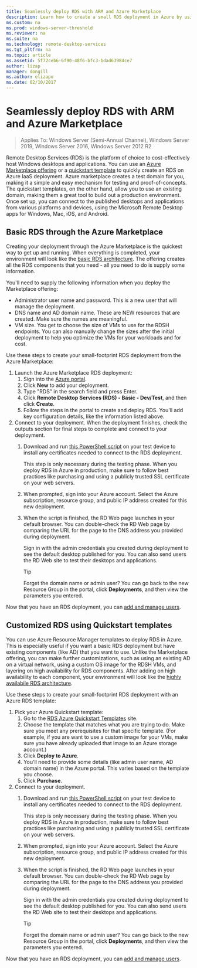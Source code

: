 ```yaml
---
title: Seamlessly deploy RDS with ARM and Azure Marketplace
description: Learn how to create a small RDS deployment in Azure by using ARM templates and the Azure Marketplace.
ms.custom: na
ms.prod: windows-server-threshold
ms.reviewer: na
ms.suite: na
ms.technology: remote-desktop-services
ms.tgt_pltfrm: na
ms.topic: article
ms.assetid: 5f72ceb6-6f90-48f6-bfc3-bdad63984ce7
author: lizap
manager: dongill
ms.author: elizapo
ms.date: 02/10/2017
---
```

# Seamlessly deploy RDS with ARM and Azure Marketplace

>Applies To: Windows Server (Semi-Annual Channel), Windows Server 2019, Windows Server 2016, Windows Server 2012 R2

Remote Desktop Services (RDS) is the platform of choice to cost-effectively host Windows desktops and applications. You can use an [Azure Marketplace offering](#basic-rds-through-the-azure-marketplace) or a [quickstart template](#Customized-RDS-using-Quickstart-templates) to quickly create an RDS on Azure IaaS deployment. Azure marketplace creates a test domain for you, making it a simple and easy mechanism for testing and proof-of-concepts. The quickstart templates, on the other hand, allow you to use an existing domain, making them a great tool to build out a production environment. Once set up, you can connect to the published desktops and applications from various platforms and devices, using the Microsoft Remote Desktop apps for Windows, Mac, iOS, and Android.

## Basic RDS through the Azure Marketplace

Creating your deployment through the Azure Marketplace is the quickest way to get up and running. When everything is completed, your environment will look like the [basic RDS architecture](desktop-hosting-logical-architecture.md#basic-deployment). The offering creates all the RDS components that you need - all you need to do is supply some information. 

You'll need to supply the following information when you deploy the Marketplace offering:
- Administrator user name and password. This is a new user that will manage the deployment.
- DNS name and AD domain name. These are NEW resources that are created. Make sure the names are meaningful.
- VM size. You get to choose the size of VMs to use for the RDSH endpoints. You can also manually change the sizes after the initial deployment to help you optimize the VMs for your workloads and for cost.

Use these steps to create your small-footprint RDS deployment from the Azure Marketplace: 

1. Launch the Azure Marketplace RDS deployment:
   1. Sign into the [Azure portal](https://portal.azure.com).
   2. Click **New** to add your deployment.
   3. Type "RDS" in the search field and press Enter.
   4. Click **Remote Desktop Services (RDS) - Basic - Dev/Test**, and then click **Create**.
   5. Follow the steps in the portal to create and deploy RDS. You'll add key configuration details, like the information listed above. 
2. Connect to your deployment. When the deployment finishes, check the outputs section for final steps to complete and connect to your deployment.
   1. Download and run [this PowerShell script](https://gallery.technet.microsoft.com/Azure-Resource-Manager-4ea7e328) on your test device to install any certificates needed to connect to the RDS deployment. 
   
      This step is only necessary during the testing phase. When you deploy RDS in Azure in production, make sure to follow best practices like purchasing and using a publicly trusted SSL certificate on your web servers.

   2. When prompted, sign into your Azure account. Select the Azure subscription, resource group, and public IP address created for this new deployment.
   3. When the script is finished, the RD Web page launches in your default browser. You can double-check the RD Web page by comparing the URL for the page to the DNS address you provided during deployment. 
   
      Sign in with the admin credentials you created during deployment to see the default desktop published for you. You can also send users the RD Web site to test their desktops and applications.

      > [!TIP]
      > Forget the domain name or admin user? You can go back to the new Resource Group in the portal, click **Deployments**, and then view the parameters you entered.

Now that you have an RDS deployment, you can [add and manage users](rds-user-management.md).

## Customized RDS using Quickstart templates

You can use Azure Resource Manager templates to deploy RDS in Azure. This is especially useful if you want a basic RDS deployment but have existing components (like AD) that you want to use. Unlike the Marketplace offering, you can make further customizations, such as using an existing AD on a virtual network, using a custom OS image for the RDSH VMs, and layering on high availability for RDS components. After adding on high availability to each component, your environment will look like the [highly availabile RDS architecture](desktop-hosting-logical-architecture.md#highly-available-deployment).

Use these steps to create your small-footprint RDS deployment with an Azure RDS template: 

1. Pick your Azure Quickstart template:
   1. Go to the [RDS Azure Quickstart Templates](https://aka.ms/rdautomation) site.
   2. Choose the template that matches what you are trying to do. Make sure you meet any prerequisites for that specific template. (For example, if you are want to use a custom image for your VMs, make sure you have already uploaded that image to an Azure storage account.)
   3. Click **Deploy to Azure**.
   4. You'll need to provide some details (like admin user name, AD domain name) in the Azure portal. This varies based on the template you choose.
   5. Click **Purchase**.
2. Connect to your deployment. 
   1. Download and run [this PowerShell script](https://gallery.technet.microsoft.com/Azure-Resource-Manager-4ea7e328) on your test device to install any certificates needed to connect to the RDS deployment. 
   
      This step is only necessary during the testing phase. When you deploy RDS in Azure in production, make sure to follow best practices like purchasing and using a publicly trusted SSL certificate on your web servers.

   2. When prompted, sign into your Azure account. Select the Azure subscription, resource group, and public IP address created for this new deployment.
   3. When the script is finished, the RD Web page launches in your default browser. You can double-check the RD Web page by comparing the URL for the page to the DNS address you provided during deployment. 
   
      Sign in with the admin credentials you created during deployment to see the default desktop published for you. You can also send users the RD Web site to test their desktops and applications.

      > [!TIP]
      > Forget the domain name or admin user? You can go back to the new Resource Group in the portal, click **Deployments**, and then view the parameters you entered.

Now that you have an RDS deployment, you can [add and manage users](rds-user-management.md).
